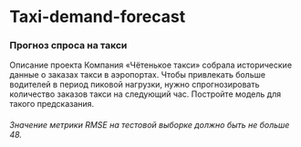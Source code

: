 # Taxi-demand-forecast
### Прогноз спроса на такси
Описание проекта
Компания «Чётенькое такси» собрала исторические данные о заказах такси в аэропортах. Чтобы привлекать больше водителей в период пиковой нагрузки, нужно спрогнозировать количество заказов такси на следующий час. Постройте модель для такого предсказания.

###### Значение метрики RMSE на тестовой выборке должно быть не больше 48.
